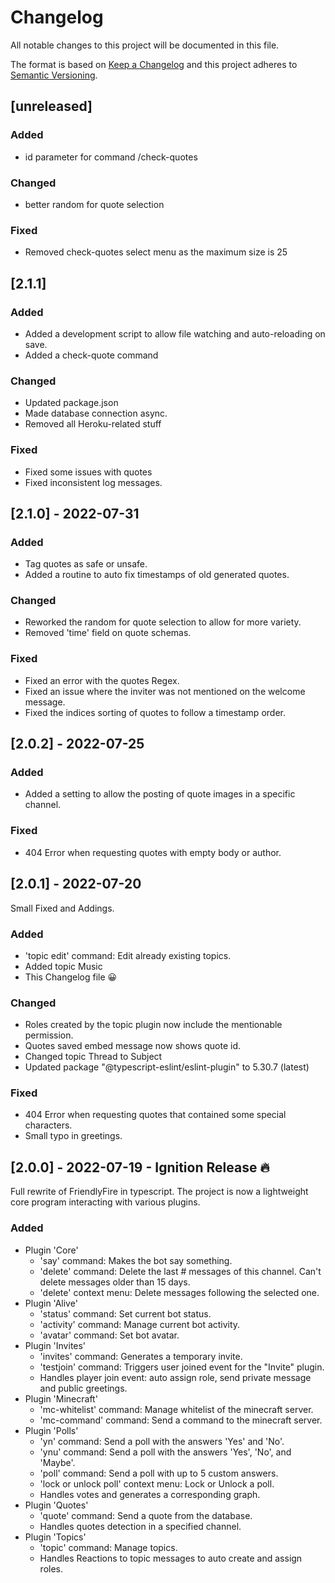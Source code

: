 
# Changelog

All notable changes to this project will be documented in this file.

The format is based on [Keep a Changelog](http://keepachangelog.com/)
and this project adheres to [Semantic Versioning](http://semver.org/).

## [unreleased]

### Added

- id parameter for command /check-quotes

### Changed

- better random for quote selection

### Fixed

- Removed check-quotes select menu as the maximum size is 25

## [2.1.1]

### Added

- Added a development script to allow file watching and auto-reloading on save.
- Added a check-quote command

### Changed

- Updated package.json
- Made database connection async.
- Removed all Heroku-related stuff

### Fixed

- Fixed some issues with quotes
- Fixed inconsistent log messages.

## [2.1.0] - 2022-07-31

### Added

- Tag quotes as safe or unsafe.
- Added a routine to auto fix timestamps of old generated quotes.

### Changed

- Reworked the random for quote selection to allow for more variety.
- Removed 'time' field on quote schemas.

### Fixed

- Fixed an error with the quotes Regex.
- Fixed an issue where the inviter was not mentioned on the welcome message.
- Fixed the indices sorting of quotes to follow a timestamp order.

## [2.0.2] - 2022-07-25

### Added

- Added a setting to allow the posting of quote images in a specific channel.

### Fixed

- 404 Error when requesting quotes with empty body or author.

## [2.0.1] - 2022-07-20

Small Fixed and Addings.

### Added

- 'topic edit' command: Edit already existing topics.
- Added topic Music
- This Changelog file 😀

### Changed

- Roles created by the topic plugin now include the mentionable permission.
- Quotes saved embed message now shows quote id.
- Changed topic Thread to Subject
- Updated package "@typescript-eslint/eslint-plugin" to 5.30.7 (latest)

### Fixed

- 404 Error when requesting quotes that contained some special characters.
- Small typo in greetings.

## [2.0.0] - 2022-07-19 - Ignition Release 🔥

Full rewrite of FriendlyFire in typescript.
The project is now a lightweight core program interacting with various plugins.

### Added

- Plugin 'Core'
  - 'say' command: Makes the bot say something.
  - 'delete' command: Delete the last # messages of this channel. Can\'t delete messages older than 15 days.
  - 'delete' context menu: Delete messages following the selected one.
- Plugin 'Alive'
  - 'status' command: Set current bot status.
  - 'activity' command: Manage current bot activity.
  - 'avatar' command: Set bot avatar.
- Plugin 'Invites'
  - 'invites' command: Generates a temporary invite.
  - 'testjoin' command: Triggers user joined event for the "Invite" plugin.
  - Handles player join event: auto assign role, send private message and public greetings.
- Plugin 'Minecraft'
  - 'mc-whitelist' command: Manage whitelist of the minecraft server.
  - 'mc-command' command: Send a command to the minecraft server.
- Plugin 'Polls'
  - 'yn' command: Send a poll with the answers 'Yes' and 'No'.
  - 'ynu' command: Send a poll with the answers 'Yes', 'No', and 'Maybe'.
  - 'poll' command: Send a poll with up to 5 custom answers.
  - 'lock or unlock poll' context menu: Lock or Unlock a poll.
  - Handles votes and generates a corresponding graph.
- Plugin 'Quotes'
  - 'quote' command: Send a quote from the database.
  - Handles quotes detection in a specified channel.
- Plugin 'Topics'
  - 'topic' command: Manage topics.
  - Handles Reactions to topic messages to auto create and assign roles.
